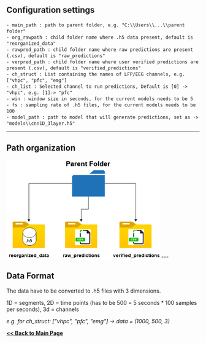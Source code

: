 
## Configuration settings

    - main_path : path to parent folder, e.g. "C:\\Users\\...\\parent folder"
    - org_rawpath : child folder name where .h5 data present, default is "reorganized_data"
    - rawpred_path : child folder name where raw predictions are present (.csv), default is "raw_predictions"
    - verpred_path : child folder name where user verified predictions are present (.csv), default is "verified_predictions" 
    - ch_struct : List containing the names of LFP/EEG channels, e.g. ["vhpc", "pfc", "emg"]
    - ch_list : Selected channel to run predictions, Default is [0] -> "vhpc", e.g. [1]-> "pfc"
    - win : window size in seconds, for the current models needs to be 5
    - fs : sampling rate of .h5 files, for the current models needs to be 100
    - model_path : path to model that will generate predictions, set as -> "models\\cnn1D_3layer.h5"
---
## Path organization

<img src="seizure-detect_paths.png" width="400">
---

## Data Format

The data have to be converted to .h5 files with 3 dimensions.

1D = segments, 2D = time points (has to be 500 = 5 seconds * 100 samples per seconds), 3d = channels

*e.g. for ch_struct: ["vhpc", "pfc", "emg"] -> data = (1000, 500, 3)*






**[<< Back to Main Page](/README.md)**

